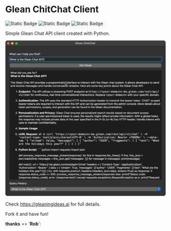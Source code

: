 # Glean ChitChat Client

![Static Badge](https://img.shields.io/badge/Glean-Chat_API-green?style=flat)
![Static Badge](https://img.shields.io/badge/Visual_Studio_Code-blue?style=flat)
![Static Badge](https://img.shields.io/badge/Python-yellow?style=flat)

Simple Glean Chat API client created with Python.

![Glean ChitChat](assets/Create_Your_Own_ChatApp.png)

Check https://gleaningideas.ai for full details.

Fork it and have fun!

__thanks__ == '__Rob__':
